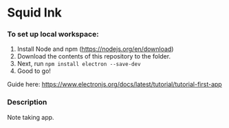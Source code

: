 # Squid Ink
### To set up local workspace:
1. Install Node and npm (https://nodejs.org/en/download)
2. Download the contents of this repository to the folder.
3. Next, run `npm install electron --save-dev`
4. Good to go!

Guide here: https://www.electronjs.org/docs/latest/tutorial/tutorial-first-app 

### Description
Note taking app. 
